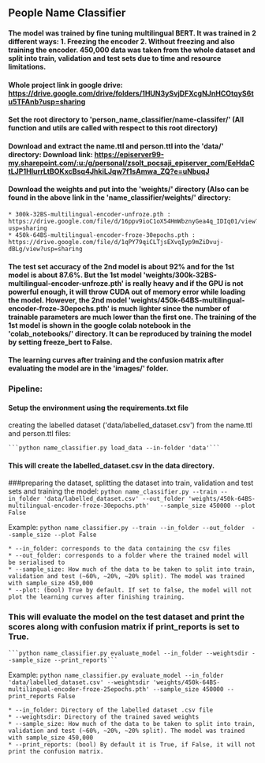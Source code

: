 ## People Name Classifier

#### The model was trained by fine tuning multilingual BERT. It was trained in 2 different ways: 1. Freezing the encoder 2. Without freezing and also training the encoder. 450,000 data was taken from the whole dataset and split into train, validation and test sets due to time and resource limitations.

#### Whole project link in google drive: https://drive.google.com/drive/folders/1HUN3ySvjDFXcgNJnHCOtqyS6tu5TFAnb?usp=sharing
#### **Set the root directory to 'person_name_classifier/name-classifer/'** (All function and utils are called with respect to this root directory)

#### Download and extract the name.ttl and person.ttl into the 'data/' directory: Download link: https://episerver99-my.sharepoint.com/:u:/g/personal/zsolt_pocsaji_episerver_com/EeHdaCtLJP1HlurrLtBOKxcBsq4JhkiLJqw7f1sAmwa_ZQ?e=uNbuqJ

#### Download the weights and put into the 'weights/' directory (Also can be found in the above link in the 'name_classifier/weights/' directory:
	* 300k-32BS-multilingual-encoder-unfroze.pth : https://drive.google.com/file/d/16ppv9ioC1oX54HmWbznyGea4q_IDIq01/view?usp=sharing
	* 450k-64BS-multilingual-encoder-froze-30epochs.pth : https://drive.google.com/file/d/1qPY79qiCLTjsEXvqIyp9mZiDvuj-dBLg/view?usp=sharing

#### The test set accuracy of the 2nd model is about **92%** and for the 1st model is about **87.6%**. But the 1st model **'weights/300k-32BS-multilingual-encoder-unfroze.pth'** is really heavy and if the GPU is not powerful enough, it will throw CUDA out of memory error while loading the model. However, the 2nd model **'weights/450k-64BS-multilingual-encoder-froze-30epochs.pth'** is much lighter since the number of trainable parameters are much lower than the first one. The training of the 1st model is shown in the google colab notebook in the 'colab_notebooks/' directory. It can be reproduced by training the model by setting freeze_bert to False.

#### The learning curves after training and the confusion matrix after evaluating the model are in the 'images/' folder.

### **Pipeline:**

#### Setup the environment using the requirements.txt file

creating the labelled dataset ('data/labelled_dataset.csv') from the name.ttl and person.ttl files:

	```python name_classifier.py load_data --in-folder 'data'```

#### This will create the labelled_dataset.csv in the data directory.

###preparing the dataset, splitting the dataset into train, validation and test sets and training the model:
	```python name_classifier.py --train --in_folder 'data/labelled_dataset.csv' --out_folder 'weights/450k-64BS-multilingual-encoder-froze-30epochs.pth'   --sample_size 450000 --plot False```

Example: 
	```python name_classifier.py --train --in_folder --out_folder  --sample_size --plot False```

	* --in_folder: corresponds to the data containing the csv files
	* --out_folder: corresponds to a folder where the trained model will be serialised to
	* --sample_size: How much of the data to be taken to split into train, validation and test (~60%, ~20%, ~20% split). The model was trained with sample_size 450,000
	* --plot: (bool) True by default. If set to false, the model will not plot the learning curves after finishing training.

### This will evaluate the model on the test dataset and print the scores along with confusion matrix if print_reports is set to True.
	```python name_classifier.py evaluate_model --in_folder --weightsdir --sample_size --print_reports```
Example:
	```python name_classifier.py evaluate_model --in_folder 'data/labelled_dataset.csv' --weightsdir 'weights/450k-64BS-multilingual-encoder-froze-25epochs.pth' --sample_size 450000 --print_reports False```

	* --in_folder: Directory of the labelled dataset .csv file
	* --weightsdir: Directory of the trained saved weights
	* --sample_size: How much of the data to be taken to split into train, validation and test (~60%, ~20%, ~20% split). The model was trained with sample_size 450,000
	* --print_reports: (bool) By default it is True, if False, it will not print the confusion matrix.




